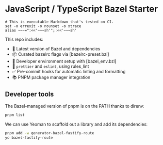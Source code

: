 # JavaScript / TypeScript Bazel Starter

    # This is executable Markdown that's tested on CI.
    set -o errexit -o nounset -o xtrace
    alias ~~~=":<<'~~~sh'";:<<'~~~sh'

This repo includes:
- 🧱 Latest version of Bazel and dependencies
- 📦 Curated bazelrc flags via [bazelrc-preset.bzl]
- 🧰 Developer environment setup with [bazel_env.bzl]
- 🎨 `prettier` and `eslint`, using rules_lint
- ✅ Pre-commit hooks for automatic linting and formatting
- 📚 PNPM package manager integration

## Developer tools

The Bazel-managed version of pnpm is on the PATH thanks to direnv:

~~~sh
pnpm list
~~~

We can use Yeoman to scaffold out a library and add its dependencies:

~~~sh
pnpm add -w generator-bazel-fastify-route
yo bazel-fastify-route
~~~

